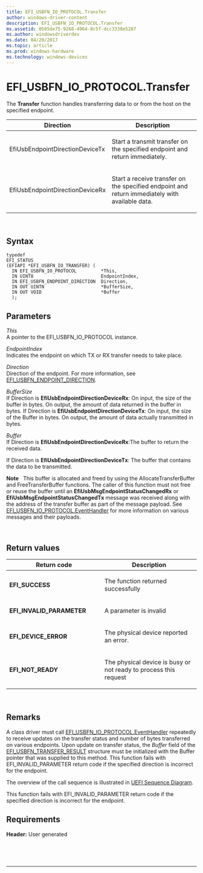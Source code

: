 ```yaml
---
title: EFI_USBFN_IO_PROTOCOL.Transfer
author: windows-driver-content
description: EFI_USBFN_IO_PROTOCOL.Transfer
ms.assetid: 0585de75-9268-4964-8c5f-dcc3338e5287
ms.author: windowsdriverdev
ms.date: 04/20/2017
ms.topic: article
ms.prod: windows-hardware
ms.technology: windows-devices
---
```


# EFI\_USBFN\_IO\_PROTOCOL.Transfer


The **Transfer** function handles transferring data to or from the host on the specified endpoint.

<table>
<colgroup>
<col width="50%" />
<col width="50%" />
</colgroup>
<thead>
<tr class="header">
<th>Direction</th>
<th>Description</th>
</tr>
</thead>
<tbody>
<tr class="odd">
<td><p>EfiUsbEndpointDirectionDeviceTx</p></td>
<td><p>Start a transmit transfer on the specified endpoint and return immediately.</p></td>
</tr>
<tr class="even">
<td><p>EfiUsbEndpointDirectionDeviceRx</p></td>
<td><p>Start a receive transfer on the specified endpoint and return immediately with available data.</p></td>
</tr>
</tbody>
</table>

 

## Syntax


``` syntax
typedef
EFI_STATUS
(EFIAPI *EFI_USBFN_IO_TRANSFER) (
  IN EFI_USBFN_IO_PROTOCOL         *This,
  IN UINT8                         EndpointIndex,
  IN EFI_USBFN_ENDPOINT_DIRECTION  Direction,
  IN OUT UINTN                     *BufferSize,
  IN OUT VOID                      *Buffer
  );
```

## Parameters


<a href="" id="this"></a>*This*  
A pointer to the EFI\_USBFN\_IO\_PROTOCOL instance.

<a href="" id="endpointindex"></a>*EndpointIndex*  
Indicates the endpoint on which TX or RX transfer needs to take place.

<a href="" id="direction"></a>*Direction*  
Direction of the endpoint. For more information, see [EFI\_USBFN\_ENDPOINT\_DIRECTION](efi-usbfn-endpoint-direction.md).

<a href="" id="buffersize"></a>*BufferSize*  
If Direction is **EfiUsbEndpointDirectionDeviceRx**: On input, the size of the buffer in bytes. On output, the amount of data returned in the buffer in bytes. If Direction is **EfiUsbEndpointDirectionDeviceTx**: On input, the size of the Buffer in bytes. On output, the amount of data actually transmitted in bytes.

<a href="" id="buffer"></a>*Buffer*  
If Direction is **EfiUsbEndpointDirectionDeviceRx**:The buffer to return the received data.

If Direction is **EfiUsbEndpointDirectionDeviceTx**: The buffer that contains the data to be transmitted.

**Note**  
This buffer is allocated and freed by using the AllocateTransferBuffer and FreeTransferBuffer functions. The caller of this function must not free or reuse the buffer until an **EfiUsbMsgEndpointStatusChangedRx** or **EfiUsbMsgEndpointStatusChangedTx** message was received along with the address of the transfer buffer as part of the message payload. See [EFI\_USBFN\_IO\_PROTOCOL.EventHandler](efi-usbfn-io-protocoleventhandler.md) for more information on various messages and their payloads.

 

## Return values


<table>
<colgroup>
<col width="50%" />
<col width="50%" />
</colgroup>
<thead>
<tr class="header">
<th>Return code</th>
<th>Description</th>
</tr>
</thead>
<tbody>
<tr class="odd">
<td><p><strong>EFI_SUCCESS</strong></p></td>
<td><p>The function returned successfully</p></td>
</tr>
<tr class="even">
<td><p><strong>EFI_INVALID_PARAMETER</strong></p></td>
<td><p>A parameter is invalid</p></td>
</tr>
<tr class="odd">
<td><p><strong>EFI_DEVICE_ERROR</strong></p></td>
<td><p>The physical device reported an error.</p></td>
</tr>
<tr class="even">
<td><p><strong>EFI_NOT_READY</strong></p></td>
<td><p>The physical device is busy or not ready to process this request</p></td>
</tr>
</tbody>
</table>

 

## Remarks


A class driver must call [EFI\_USBFN\_IO\_PROTOCOL.EventHandler](efi-usbfn-io-protocoleventhandler.md) repeatedly to receive updates on the transfer status and number of bytes transferred on various endpoints. Upon update on transfer status, the *Buffer* field of the [EFI\_USBFN\_TRANSFER\_RESULT](efi-usbfn-transfer-result.md) structure must be initialized with the Buffer pointer that was supplied to this method. This function fails with EFI\_INVALID\_PARAMETER return code if the specified direction is incorrect for the endpoint.

The overview of the call sequence is illustrated in [UEFI Sequence Diagram](uefi-sequence-diagram.md).

This function fails with EFI\_INVALID\_PARAMETER return code if the specified direction is incorrect for the endpoint.

## Requirements


**Header:** User generated

 

 


--------------------


